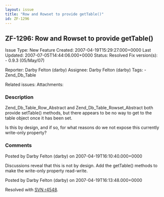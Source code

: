 ```yaml
---
layout: issue
title: "Row and Rowset to provide getTable()"
id: ZF-1296
---
```


ZF-1296: Row and Rowset to provide getTable()
---------------------------------------------

 Issue Type: New Feature Created: 2007-04-19T15:29:27.000+0000 Last Updated: 2007-07-05T14:44:06.000+0000 Status: Resolved Fix version(s): - 0.9.3 (05/May/07)
 
 Reporter:  Darby Felton (darby)  Assignee:  Darby Felton (darby)  Tags: - Zend\_Db\_Table
 
 Related issues: 
 Attachments: 
### Description

Zend\_Db\_Table\_Row\_Abstract and Zend\_Db\_Table\_Rowset\_Abstract both provide setTable() methods, but there appears to be no way to get to the table object once it has been set.

Is this by design, and if so, for what reasons do we not expose this currently write-only property?

 

 

### Comments

Posted by Darby Felton (darby) on 2007-04-19T16:10:40.000+0000

Discussions reveal that this is not by design. Add the getTable() methods to make the write-only property read-write.

 

 

Posted by Darby Felton (darby) on 2007-04-19T16:13:48.000+0000

Resolved with [SVN r4548](http://framework.zend.com/fisheye/changelog/Zend_Framework/?cs=4548).

 

 